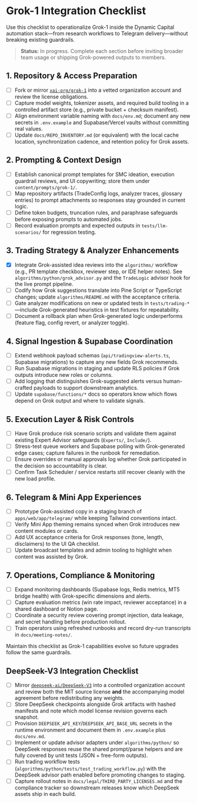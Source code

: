 # Grok-1 Integration Checklist

Use this checklist to operationalize Grok-1 inside the Dynamic Capital
automation stack—from research workflows to Telegram delivery—without breaking
existing guardrails.

> **Status:** In progress. Complete each section before inviting broader team
> usage or shipping Grok-powered outputs to members.

## 1. Repository & Access Preparation

- [ ] Fork or mirror [`xai-org/grok-1`](https://github.com/xai-org/grok-1) into
      a vetted organization account and review the license obligations.
- [ ] Capture model weights, tokenizer assets, and required build tooling in a
      controlled artifact store (e.g., private bucket + checksum manifest).
- [ ] Align environment variable naming with `docs/env.md`; document any new
      secrets in `.env.example` and Supabase/Vercel vaults without committing
      real values.
- [ ] Update `docs/REPO_INVENTORY.md` (or equivalent) with the local cache
      location, synchronization cadence, and retention policy for Grok assets.

## 2. Prompting & Context Design

- [ ] Establish canonical prompt templates for SMC ideation, execution guardrail
      reviews, and UI copywriting; store them under `content/prompts/grok-1/`.
- [ ] Map repository artifacts (TradeConfig logs, analyzer traces, glossary
      entries) to prompt attachments so responses stay grounded in current
      logic.
- [ ] Define token budgets, truncation rules, and paraphrase safeguards before
      exposing prompts to automated jobs.
- [ ] Record evaluation prompts and expected outputs in `tests/llm-scenarios/`
      for regression testing.

## 3. Trading Strategy & Analyzer Enhancements

- [x] Integrate Grok-assisted idea reviews into the `algorithms/` workflow
      (e.g., PR template checkbox, reviewer step, or IDE helper notes). See
      `algorithms/python/grok_advisor.py` and the `TradeLogic` advisor hook for
      the live prompt pipeline.
- [ ] Codify how Grok suggestions translate into Pine Script or TypeScript
      changes; update `algorithms/README.md` with the acceptance criteria.
- [ ] Gate analyzer modifications on new or updated tests in
      `tests/trading-*`—include Grok-generated heuristics in test fixtures for
      repeatability.
- [ ] Document a rollback plan when Grok-generated logic underperforms (feature
      flag, config revert, or analyzer toggle).

## 4. Signal Ingestion & Supabase Coordination

- [ ] Extend webhook payload schemas (`api/tradingview-alerts.ts`, Supabase
      migrations) to capture any new fields Grok recommends.
- [ ] Run Supabase migrations in staging and update RLS policies if Grok outputs
      introduce new roles or columns.
- [ ] Add logging that distinguishes Grok-suggested alerts versus human-crafted
      payloads to support downstream analytics.
- [ ] Update `supabase/functions/*` docs so operators know which flows depend on
      Grok output and where to validate signals.

## 5. Execution Layer & Risk Controls

- [ ] Have Grok produce risk scenario scripts and validate them against existing
      Expert Advisor safeguards (`Experts/`, `Include/`).
- [ ] Stress-test queue workers and Supabase polling with Grok-generated edge
      cases; capture failures in the runbook for remediation.
- [ ] Ensure overrides or manual approvals log whether Grok participated in the
      decision so accountability is clear.
- [ ] Confirm Task Scheduler / service restarts still recover cleanly with the
      new load profile.

## 6. Telegram & Mini App Experiences

- [ ] Prototype Grok-assisted copy in a staging branch of
      `apps/web/app/telegram/` while keeping Tailwind conventions intact.
- [ ] Verify Mini App theming remains synced when Grok introduces new content
      modules or cards.
- [ ] Add UX acceptance criteria for Grok responses (tone, length, disclaimers)
      to the UI QA checklist.
- [ ] Update broadcast templates and admin tooling to highlight when content was
      assisted by Grok.

## 7. Operations, Compliance & Monitoring

- [ ] Expand monitoring dashboards (Supabase logs, Redis metrics, MT5 bridge
      health) with Grok-specific dimensions and alerts.
- [ ] Capture evaluation metrics (win rate impact, reviewer acceptance) in a
      shared dashboard or Notion page.
- [ ] Coordinate a security review covering prompt injection, data leakage, and
      secret handling before production rollout.
- [ ] Train operators using refreshed runbooks and record dry-run transcripts in
      `docs/meeting-notes/`.

Maintain this checklist as Grok-1 capabilities evolve so future upgrades follow
the same guardrails.

## DeepSeek-V3 Integration Checklist

- [ ] Mirror
      [`deepseek-ai/DeepSeek-V3`](https://github.com/deepseek-ai/DeepSeek-V3)
      into a controlled organization account and review both the MIT source
      license **and** the accompanying model agreement before redistributing any
      weights.
- [ ] Store DeepSeek checkpoints alongside Grok artifacts with hashed manifests
      and note which model license revision governs each snapshot.
- [ ] Provision `DEEPSEEK_API_KEY`/`DEEPSEEK_API_BASE_URL` secrets in the
      runtime environment and document them in `.env.example` plus
      `docs/env.md`.
- [ ] Implement or update advisor adapters under `algorithms/python/` so
      DeepSeek responses reuse the shared prompt/parse helpers and are fully
      covered by unit tests (JSON + free-form outputs).
- [ ] Run trading workflow tests
      (`algorithms/python/tests/test_trading_workflow.py`) with the DeepSeek
      advisor path enabled before promoting changes to staging.
- [ ] Capture rollout notes in `docs/legal/THIRD_PARTY_LICENSES.md` and the
      compliance tracker so downstream releases know which DeepSeek assets ship
      in each build.
